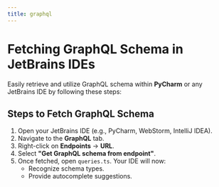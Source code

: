 ```yaml
---
title: graphql
---
```

# Fetching GraphQL Schema in JetBrains IDEs

Easily retrieve and utilize GraphQL schema within **PyCharm** or any JetBrains IDE by following these steps:

## Steps to Fetch GraphQL Schema

1. Open your JetBrains IDE (e.g., PyCharm, WebStorm, IntelliJ IDEA).
2. Navigate to the **GraphQL** tab.
3. Right-click on **Endpoints** → **URL**.
4. Select **"Get GraphQL schema from endpoint"**.
5. Once fetched, open `queries.ts`. Your IDE will now:
   - Recognize schema types.
   - Provide autocomplete suggestions.